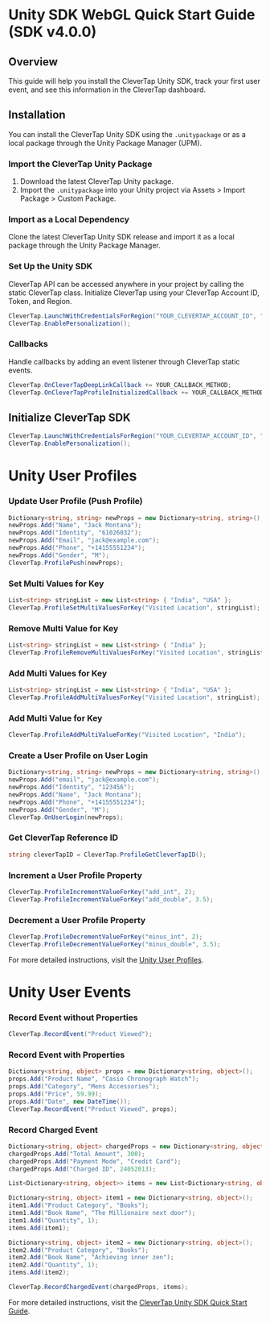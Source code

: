 
# Unity SDK WebGL Quick Start Guide (SDK v4.0.0)

## Overview

This guide will help you install the CleverTap Unity SDK, track your first user event, and see this information in the CleverTap dashboard.

## Installation

You can install the CleverTap Unity SDK using the `.unitypackage` or as a local package through the Unity Package Manager (UPM).

### Import the CleverTap Unity Package

1. Download the latest CleverTap Unity package.
2. Import the `.unitypackage` into your Unity project via Assets > Import Package > Custom Package.

### Import as a Local Dependency

Clone the latest CleverTap Unity SDK release and import it as a local package through the Unity Package Manager.

### Set Up the Unity SDK

CleverTap API can be accessed anywhere in your project by calling the static CleverTap class. Initialize CleverTap using your CleverTap Account ID, Token, and Region.

```csharp
CleverTap.LaunchWithCredentialsForRegion("YOUR_CLEVERTAP_ACCOUNT_ID", "YOUR_CLEVERTAP_ACCOUNT_TOKEN", "CLEVERTAP_ACCOUNT_REGION");
CleverTap.EnablePersonalization();
```

### Callbacks

Handle callbacks by adding an event listener through CleverTap static events.

```csharp
CleverTap.OnCleverTapDeepLinkCallback += YOUR_CALLBACK_METHOD;
CleverTap.OnCleverTapProfileInitializedCallback += YOUR_CALLBACK_METHOD;
```

## Initialize CleverTap SDK

```csharp
CleverTap.LaunchWithCredentialsForRegion("YOUR_CLEVERTAP_ACCOUNT_ID", "YOUR_CLEVERTAP_ACCOUNT_TOKEN", "CLEVERTAP_ACCOUNT_REGION");
CleverTap.EnablePersonalization();
```

# Unity User Profiles

### Update User Profile (Push Profile)

```csharp
Dictionary<string, string> newProps = new Dictionary<string, string>();
newProps.Add("Name", "Jack Montana");
newProps.Add("Identity", "61026032");
newProps.Add("Email", "jack@example.com");
newProps.Add("Phone", "+14155551234");
newProps.Add("Gender", "M");
CleverTap.ProfilePush(newProps);
```

### Set Multi Values for Key

```csharp
List<string> stringList = new List<string> { "India", "USA" };
CleverTap.ProfileSetMultiValuesForKey("Visited Location", stringList);
```

### Remove Multi Value for Key

```csharp
List<string> stringList = new List<string> { "India" };
CleverTap.ProfileRemoveMultiValuesForKey("Visited Location", stringList);
```

### Add Multi Values for Key

```csharp
List<string> stringList = new List<string> { "India", "USA" };
CleverTap.ProfileAddMultiValuesForKey("Visited Location", stringList);
```

### Add Multi Value for Key

```csharp
CleverTap.ProfileAddMultiValueForKey("Visited Location", "India");
```

### Create a User Profile on User Login

```csharp
Dictionary<string, string> newProps = new Dictionary<string, string>();
newProps.Add("email", "jack@example.com");
newProps.Add("Identity", "123456");
newProps.Add("Name", "Jack Montana");
newProps.Add("Phone", "+14155551234");
newProps.Add("Gender", "M");
CleverTap.OnUserLogin(newProps);
```

### Get CleverTap Reference ID

```csharp
string cleverTapID = CleverTap.ProfileGetCleverTapID();
```

### Increment a User Profile Property

```csharp
CleverTap.ProfileIncrementValueForKey("add_int", 2);
CleverTap.ProfileIncrementValueForKey("add_double", 3.5);
```

### Decrement a User Profile Property

```csharp
CleverTap.ProfileDecrementValueForKey("minus_int", 2);
CleverTap.ProfileDecrementValueForKey("minus_double", 3.5);
```

For more detailed instructions, visit the [Unity User Profiles](https://developer.clevertap.com/docs/unity-user-profiles).

# Unity User Events

### Record Event without Properties

```csharp
CleverTap.RecordEvent("Product Viewed");
```

### Record Event with Properties

```csharp
Dictionary<string, object> props = new Dictionary<string, object>();
props.Add("Product Name", "Casio Chronograph Watch");
props.Add("Category", "Mens Accessories");
props.Add("Price", 59.99);
props.Add("Date", new DateTime());
CleverTap.RecordEvent("Product Viewed", props);
```

### Record Charged Event

```csharp
Dictionary<string, object> chargedProps = new Dictionary<string, object>();
chargedProps.Add("Total Amount", 300);
chargedProps.Add("Payment Mode", "Credit Card");
chargedProps.Add("Charged ID", 24052013);

List<Dictionary<string, object>> items = new List<Dictionary<string, object>>();

Dictionary<string, object> item1 = new Dictionary<string, object>();
item1.Add("Product Category", "Books");
item1.Add("Book Name", "The Millionaire next door");
item1.Add("Quantity", 1);
items.Add(item1);

Dictionary<string, object> item2 = new Dictionary<string, object>();
item2.Add("Product Category", "Books");
item2.Add("Book Name", "Achieving inner zen");
item2.Add("Quantity", 1);
items.Add(item2);

CleverTap.RecordChargedEvent(chargedProps, items);
```

For more detailed instructions, visit the [CleverTap Unity SDK Quick Start Guide](https://developer.clevertap.com/docs/unity-sdk-quick-start-guide-sdk-v300).

